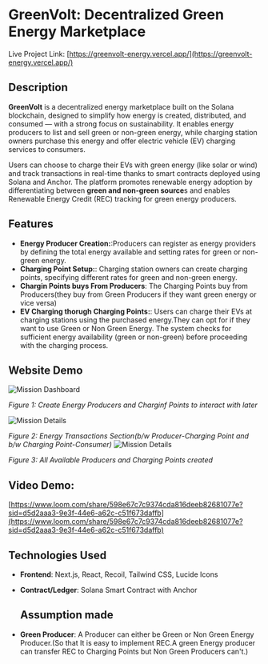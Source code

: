 # GreenVolt: Decentralized Green Energy Marketplace

Live Project Link: [https://greenvolt-energy.vercel.app/](https://greenvolt-energy.vercel.app/)

## Description
**GreenVolt** is a decentralized energy marketplace built on the Solana blockchain, designed to simplify how energy is created, distributed, and consumed — with a strong focus on sustainability. It enables energy producers to list and sell green or non-green energy, while charging station owners purchase this energy and offer electric vehicle (EV) charging services to consumers.

Users can choose to charge their EVs with green energy (like solar or wind) and track transactions in real-time thanks to smart contracts deployed using Solana and Anchor. The platform promotes renewable energy adoption by differentiating between **green and non-green source**s and enables Renewable Energy Credit (REC) tracking for green energy producers.

## Features

- **Energy Producer Creation:**:Producers can register as energy providers by defining the total energy available and setting rates for green or non-green energy.
- **Charging Point Setup:**: Charging station owners can create charging points, specifying different rates for green and non-green energy.
- **Chargin Points buys From Producers**: The Charging Points buy from Producers(they buy from Green Producers if they want green energy or vice versa)
- **EV Charging thorugh Charging Points:**:  Users can charge their EVs at charging stations using the purchased energy.They can opt for if they want to use Green or Non Green Energy. The system checks for sufficient energy availability (green or non-green) before proceeding with the charging process.

## Website Demo

![Mission Dashboard](https://github.com/akshaydhayal/UEI-Green-Energy-Check/blob/main/GreenVolt1.png)

*Figure 1: Create Energy Producers and Charginf Points to interact with later*

![Mission Details](https://github.com/akshaydhayal/UEI-Green-Energy-Check/blob/main/Green-Energy-Management%20(1).png)

*Figure 2: Energy Transactions Section(b/w Producer-Charging Point and b/w Charging Point-Consumer)*
![Mission Details](https://github.com/akshaydhayal/UEI-Green-Energy-Check/blob/main/Green-Energy-Management%20(3).png)

*Figure 3: All Available Producers and Charging Points created*



## Video Demo:

[https://www.loom.com/share/598e67c7c9374cda816deeb82681077e?sid=d5d2aaa3-9e3f-44e6-a62c-c51f673daffb](https://www.loom.com/share/598e67c7c9374cda816deeb82681077e?sid=d5d2aaa3-9e3f-44e6-a62c-c51f673daffb)


## Technologies Used

- **Frontend**: Next.js, React, Recoil, Tailwind CSS, Lucide Icons
- **Contract/Ledger**: Solana Smart Contract with Anchor

  ## Assumption made
- **Green Producer**: A Producer can either be Green or Non Green Energy Producer.(So that It is easy to implement REC.A green Energy producer can transfer REC to Charging Points but Non Green Producers can't.) 
